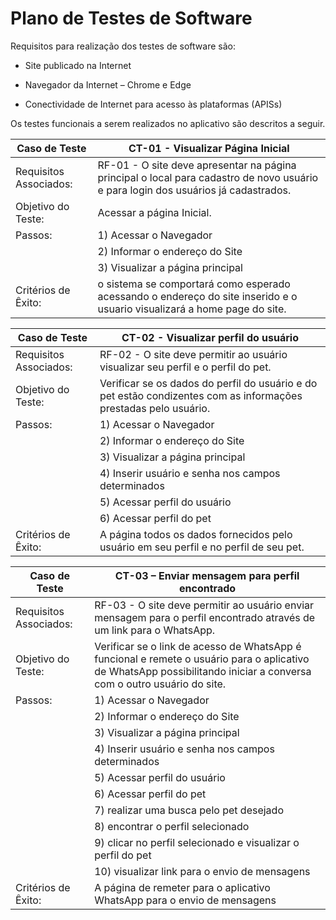 # Plano de Testes de Software

Requisitos para realização dos testes de software são:

- Site publicado na Internet

- Navegador da Internet – Chrome e Edge

-	Conectividade de Internet para acesso às plataformas (APISs)

Os testes funcionais a serem realizados no aplicativo são descritos a seguir.


|  **Caso de Teste**  |  **CT-01  - Visualizar Página Inicial**  |
|--|--|
|Requisitos Associados:  |RF-01 - O site deve apresentar na página principal o local para cadastro de novo usuário e para login dos usuários já cadastrados.  | 
|Objetivo do Teste:  | Acessar a página Inicial.  | 
|Passos:  | 1) Acessar o Navegador  
||2) Informar o endereço do Site  
||3) Visualizar a página principal  |
|Critérios de Êxito:  | o sistema se comportará como esperado acessando o endereço do site inserido e o usuario visualizará a home page do site.|

|  **Caso de Teste**  |  **CT-02 - Visualizar perfil do usuário**  |
|--|--|
|Requisitos Associados:	|RF-02 - O site deve permitir ao usuário visualizar seu perfil e o perfil do pet.  |
|Objetivo do Teste:	 |Verificar se os dados do perfil do usuário e do pet estão condizentes com as informações prestadas pelo usuário.  |
|Passos:	 |1) Acessar o Navegador
||2) Informar o endereço do Site
||3) Visualizar a página principal
||4) Inserir usuário e senha nos campos determinados
||5) Acessar perfil do usuário
||6) Acessar perfil do pet  |
|Critérios de Êxito:  |A página todos os dados fornecidos pelo usuário em seu perfil e no perfil de seu pet.|

|  **Caso de Teste**  |  **CT-03 – Enviar mensagem para perfil encontrado**  |
|--|--|
|Requisitos Associados:	|RF-03 - O site deve permitir ao usuário enviar mensagem para o perfil encontrado através de um link para o WhatsApp.  |
|Objetivo do Teste:	 |Verificar se o link de acesso de WhatsApp é funcional e remete o usuário para o aplicativo de WhatsApp possibilitando iniciar a conversa com o outro usuário do site.  |
|Passos:	 |1) Acessar o Navegador
||2) Informar o endereço do Site
||3) Visualizar a página principal
||4) Inserir usuário e senha nos campos determinados
||5) Acessar perfil do usuário
||6) Acessar perfil do pet
||7) realizar uma busca pelo pet desejado
||8) encontrar o perfil selecionado
||9) clicar no perfil selecionado e visualizar o perfil do pet
||10) visualizar link para o envio de mensagens
|Critérios de Êxito:  |A página de remeter para o aplicativo WhatsApp para o envio de mensagens|
